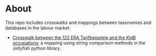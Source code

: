 # About

This repo  includes crosswalks and mappings between taxonomies and databases in the labour market:

* [Crosswalk between the 122 ERA Tarifbeispiele and the KldB occupations](Tarifbeispiele-to-KldB/): a mapping using string comparison methods in the Jellyfish python library.


